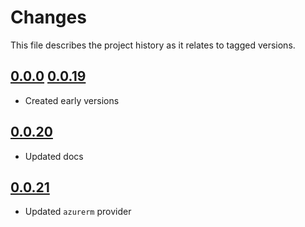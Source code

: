 # Changes
This file describes the project history as it relates to tagged versions.

## [0.0.0](.) [0.0.19](.)
- Created early versions

## [0.0.20](.)
- Updated docs

## [0.0.21](.)
- Updated `azurerm` provider
